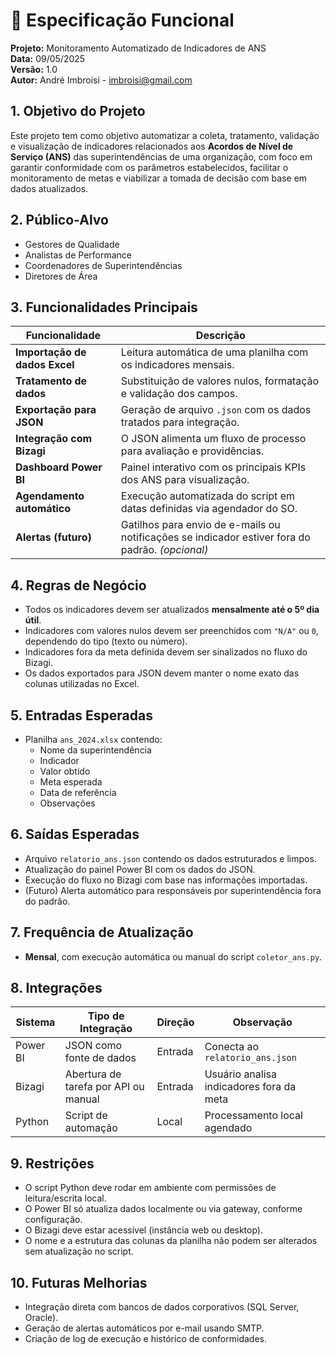 
# 📄 Especificação Funcional  
**Projeto:** Monitoramento Automatizado de Indicadores de ANS  
**Data:** 09/05/2025  
**Versão:** 1.0  
**Autor:** André Imbroisi - imbroisi@gmail.com

## 1. Objetivo do Projeto

Este projeto tem como objetivo automatizar a coleta, tratamento, validação e visualização de indicadores relacionados aos **Acordos de Nível de Serviço (ANS)** das superintendências de uma organização, com foco em garantir conformidade com os parâmetros estabelecidos, facilitar o monitoramento de metas e viabilizar a tomada de decisão com base em dados atualizados.

## 2. Público-Alvo

- Gestores de Qualidade  
- Analistas de Performance  
- Coordenadores de Superintendências  
- Diretores de Área  

## 3. Funcionalidades Principais

| Funcionalidade                       | Descrição                                                                 |
|-------------------------------------|---------------------------------------------------------------------------|
| **Importação de dados Excel**       | Leitura automática de uma planilha com os indicadores mensais.           |
| **Tratamento de dados**             | Substituição de valores nulos, formatação e validação dos campos.        |
| **Exportação para JSON**            | Geração de arquivo `.json` com os dados tratados para integração.        |
| **Integração com Bizagi**           | O JSON alimenta um fluxo de processo para avaliação e providências.      |
| **Dashboard Power BI**              | Painel interativo com os principais KPIs dos ANS para visualização.      |
| **Agendamento automático**          | Execução automatizada do script em datas definidas via agendador do SO.  |
| **Alertas (futuro)**                | Gatilhos para envio de e-mails ou notificações se indicador estiver fora do padrão. *(opcional)*

## 4. Regras de Negócio

- Todos os indicadores devem ser atualizados **mensalmente até o 5º dia útil**.
- Indicadores com valores nulos devem ser preenchidos com `"N/A"` ou `0`, dependendo do tipo (texto ou número).
- Indicadores fora da meta definida devem ser sinalizados no fluxo do Bizagi.
- Os dados exportados para JSON devem manter o nome exato das colunas utilizadas no Excel.

## 5. Entradas Esperadas

- Planilha `ans_2024.xlsx` contendo:
  - Nome da superintendência
  - Indicador
  - Valor obtido
  - Meta esperada
  - Data de referência
  - Observações

## 6. Saídas Esperadas

- Arquivo `relatorio_ans.json` contendo os dados estruturados e limpos.
- Atualização do painel Power BI com os dados do JSON.
- Execução do fluxo no Bizagi com base nas informações importadas.
- (Futuro) Alerta automático para responsáveis por superintendência fora do padrão.

## 7. Frequência de Atualização

- **Mensal**, com execução automática ou manual do script `coletor_ans.py`.

## 8. Integrações

| Sistema | Tipo de Integração | Direção | Observação |
|--------|---------------------|---------|------------|
| Power BI | JSON como fonte de dados | Entrada | Conecta ao `relatorio_ans.json` |
| Bizagi | Abertura de tarefa por API ou manual | Entrada | Usuário analisa indicadores fora da meta |
| Python | Script de automação | Local | Processamento local agendado |

## 9. Restrições

- O script Python deve rodar em ambiente com permissões de leitura/escrita local.
- O Power BI só atualiza dados localmente ou via gateway, conforme configuração.
- O Bizagi deve estar acessível (instância web ou desktop).
- O nome e a estrutura das colunas da planilha não podem ser alterados sem atualização no script.

## 10. Futuras Melhorias

- Integração direta com bancos de dados corporativos (SQL Server, Oracle).
- Geração de alertas automáticos por e-mail usando SMTP.
- Criação de log de execução e histórico de conformidades.
